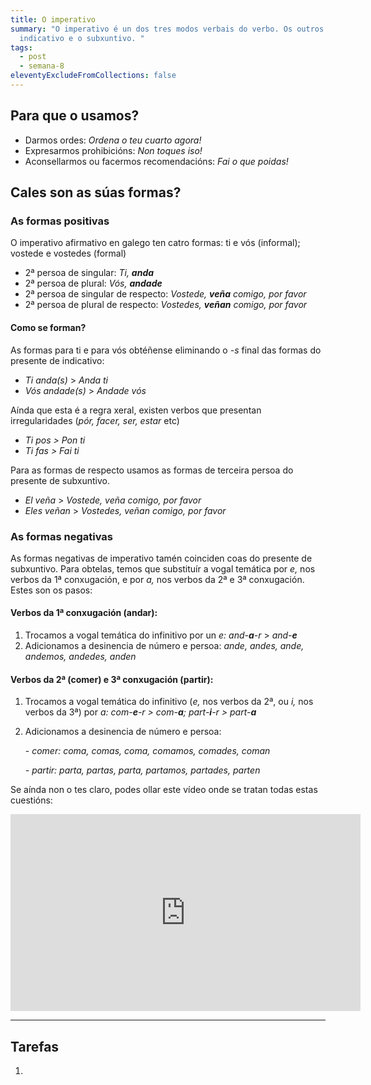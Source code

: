 ```yaml
---
title: O imperativo
summary: "O imperativo é un dos tres modos verbais do verbo. Os outros dous son
  indicativo e o subxuntivo. "
tags:
  - post
  - semana-8
eleventyExcludeFromCollections: false
---
```

## Para que o usamos?

* Darmos ordes: *Ordena o teu cuarto agora!*
* Expresarmos prohibicións: *Non toques iso!*
* Aconsellarmos ou facermos recomendacións: *Fai o que poidas!*

## Cales son as súas formas?

### As formas positivas

O imperativo afirmativo en galego ten catro formas: ti e vós (informal); vostede e vostedes (formal)

* 2ª persoa de singular: *Ti, **anda***
* 2ª persoa de plural: *Vós, **andade*** 
* 2ª persoa de singular de respecto: *Vostede, **veña** comigo, por favor*
* 2ª persoa de plural de respecto: *Vostedes, **veñan** comigo, por favor* 

#### Como se forman?

As formas para ti e para vós obtéñense eliminando o *\-s* final das formas do presente de indicativo:

* *Ti anda(s)* > *Anda ti*
* *Vós andade(s)* > *Andade vós*

Aínda que esta é a regra xeral, existen verbos que presentan irregularidades (*pór, facer, ser, estar* etc)

* *Ti pos > Pon ti* 
* *Ti fas > Fai ti*

Para as formas de respecto usamos as formas de terceira persoa do presente de subxuntivo.

* *El veña* > *Vostede, veña comigo, por favor*
* *Eles veñan* > *Vostedes, veñan comigo, por favor*

### As formas negativas

As formas negativas de imperativo tamén coinciden coas do presente de subxuntivo. Para obtelas, temos que substituír a vogal temática por *e,* nos verbos da 1ª conxugación, e por *a,* nos verbos da 2ª e 3ª conxugación. Estes son os pasos:

#### Verbos da 1ª conxugación (andar):

1. Trocamos a vogal temática do infinitivo por un *e:* *and-**a**-r* > *and-**e***
2. Adicionamos a desinencia de número e persoa: *ande, andes, ande, andemos, andedes, anden*

#### Verbos da 2ª (comer) e 3ª conxugación (partir):

1. Trocamos a vogal temática do infinitivo (*e,* nos verbos da 2ª, ou *i,* nos verbos da 3ª) por *a:* *com-**e**-r > com-**a**; part-**i**-r > part-**a***
2. Adicionamos a desinencia de número e persoa:

   \- *comer: coma, comas, coma, comamos, comades, coman*

   *\- partir: parta, partas, parta, partamos, partades, parten*

Se aínda non o tes claro, podes ollar este vídeo onde se tratan todas estas cuestións:

<iframe width="560" height="315" src="https://www.youtube.com/embed/8bEaMYLQwj4" frameborder="0" allow="accelerometer; autoplay; encrypted-media; gyroscope; picture-in-picture" allowfullscreen></iframe>

- - -

## Tarefas

1.